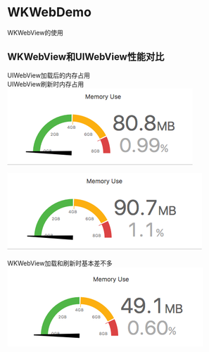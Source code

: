 # WKWebDemo
WKWebView的使用

## WKWebView和UIWebView性能对比
UIWebView加载后的内存占用<br>        UIWebView刷新时内存占用
 ![img](https://github.com/zhuzhuxingtianxia/WKWebDemo/blob/master/web.png)

![img](https://github.com/zhuzhuxingtianxia/WKWebDemo/blob/master/mjweb.png)

WKWebView加载和刷新时基本差不多</br>
![img](https://github.com/zhuzhuxingtianxia/WKWebDemo/blob/master/wk.png)
